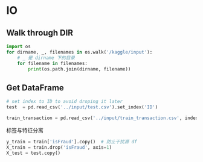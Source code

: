 # IO

## Walk through DIR

```python
import os
for dirname, _, filenames in os.walk('/kaggle/input'):
    # _ 是 dirname 下的目录
    for filename in filenames:
        print(os.path.join(dirname, filename))
```

## Get DataFrame

```python
# set index to ID to avoid droping it later
test  = pd.read_csv('../input/test.csv').set_index('ID')

train_transaction = pd.read_csv('../input/train_transaction.csv', index_col='TransactionID')
```

标签与特征分离


```python
y_train = train['isFraud'].copy()  # 防止干扰源 df
X_train = train.drop('isFraud', axis=1)
X_test = test.copy()
```

